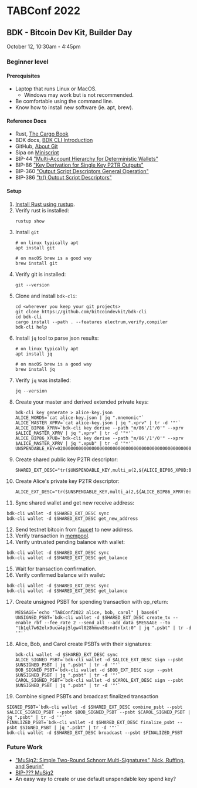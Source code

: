 # TABConf 2022

## BDK - Bitcoin Dev Kit, Builder Day
October 12, 10:30am - 4:45pm

### Beginner level

#### Prerequisites

* Laptop that runs Linux or MacOS.
    * Windows may work but is not recommended.
* Be comfortable using the command line.
* Know how to install new software (ie. apt, brew).

#### Reference Docs

* Rust, [The Cargo Book](https://doc.rust-lang.org/cargo/)
* BDK docs, [BDK CLI Introduction](https://bitcoindevkit.org/bdk-cli/introduction/)
* GitHub, [About Git](https://docs.github.com/en/get-started/using-git/about-git)
* Sipa on [Miniscript](https://bitcoin.sipa.be/miniscript/)
* BIP-44 ["Multi-Account Hierarchy for Deterministic Wallets"](https://github.com/bitcoin/bips/blob/master/bip-0044.mediawiki)
* BIP-86 ["Key Derivation for Single Key P2TR Outputs"](https://github.com/bitcoin/bips/blob/master/bip-0086.mediawiki)
* BIP-360 ["Output Script Descriptors General Operation"](https://github.com/bitcoin/bips/blob/master/bip-0380.mediawiki)
* BIP-386 ["tr() Output Script Descriptors"](https://github.com/bitcoin/bips/blob/master/bip-0386.mediawiki)

#### Setup

1. [Install Rust using rustup](https://www.rust-lang.org/tools/install).
2. Verify rust is installed: 
   ```shell
   rustup show
   ```
3. Install `git`
   ```shell
   # on linux typically apt
   apt install git
   
   # on macOS brew is a good way
   brew install git
   ```
4. Verify git is installed:
   ```shell
   git --version
   ```
5. Clone and install `bdk-cli`:
   ```shell
   cd <wherever you keep your git projects>
   git clone https://github.com/bitcoindevkit/bdk-cli
   cd bdk-cli
   cargo install --path . --features electrum,verify,compiler
   bdk-cli help
   ```
6. Install `jq` tool to parse json results:
   ```shell
   # on linux typically apt
   apt install jq
   
   # on macOS brew is a good way
   brew install jq
   ```
7. Verify `jq` was installed:
   ```shell
   jq --version
   ```
8. Create your master and derived extended private keys:
   ```shell
   bdk-cli key generate > alice-key.json
   ALICE_WORDS=`cat alice-key.json | jq ".mnemonic"`
   ALICE_MASTER_XPRV=`cat alice-key.json | jq ".xprv" | tr -d '"'`
   ALICE_BIP86_XPRV=`bdk-cli key derive --path "m/86'/1'/0'" --xprv $ALICE_MASTER_XPRV | jq ".xprv" | tr -d '"*'`
   ALICE_BIP86_XPUB=`bdk-cli key derive --path "m/86'/1'/0'" --xprv $ALICE_MASTER_XPRV | jq ".xpub" | tr -d '"*'`
   UNSPENDABLE_KEY=020000000000000000000000000000000000000000000000000000000000000001
   ```
9. Create shared public key P2TR descriptor:
   ```shell
   SHARED_EXT_DESC="tr($UNSPENDABLE_KEY,multi_a(2,${ALICE_BIP86_XPUB:0:-1}/0/*,${BOB_BIP86_XPUB:0:-1}/0/*,${CAROL_BIP86_XPUB:0:-1}/0/*))"
   ```
10. Create Alice's private key P2TR descriptor:
    ```shell
    ALICE_EXT_DESC="tr($UNSPENDABLE_KEY,multi_a(2,${ALICE_BIP86_XPRV:0:-1}/0/*,${BOB_BIP86_XPUB:0:-1}/0/*,${CAROL_BIP86_XPUB:0:-1}/0/*))"
    ```
11. Sync shared wallet and get new receive address:
   ```shell
   bdk-cli wallet -d $SHARED_EXT_DESC sync
   bdk-cli wallet -d $SHARED_EXT_DESC get_new_address
   ```
12. Send testnet bitcoin from [faucet](https://bitcoinfaucet.uo1.net/) to new address.
13. Verify transaction in [mempool](https://mempool.space/testnet).
14. Verify untrusted pending balance with wallet:
   ```shell
   bdk-cli wallet -d $SHARED_EXT_DESC sync
   bdk-cli wallet -d $SHARED_EXT_DESC get_balance
   ```
15. Wait for transaction confirmation.
16. Verify confirmed balance with wallet:
   ```shell
   bdk-cli wallet -d $SHARED_EXT_DESC sync
   bdk-cli wallet -d $SHARED_EXT_DESC get_balance
   ```
17. Create unsigned PSBT for spending transaction with op_return:
    ```shell
    MESSAGE=`echo "TABConf2022 alice, bob, carol" | base64`
    UNSIGNED_PSBT=`bdk-cli wallet -d $SHARED_EXT_DESC create_tx --enable_rbf --fee_rate 2 --send_all --add_data $MESSAGE --to "tb1ql7w62elx9ucw4pj5lgw4l028hmuw80sndtntxt:0" | jq ".psbt" | tr -d '"'`
    ```
18. Alice, Bob, and Carol create PSBTs with their signatures:
    ```shell
    bdk-cli wallet -d $SHARED_EXT_DESC sync
    ALICE_SIGNED_PSBT=`bdk-cli wallet -d $ALICE_EXT_DESC sign --psbt $UNSIGNED_PSBT | jq ".psbt" | tr -d '"'`
    BOB_SIGNED_PSBT=`bdk-cli wallet -d $BOB_EXT_DESC sign --psbt $UNSIGNED_PSBT | jq ".psbt" | tr -d '"'`
    CAROL_SIGNED_PSBT=`bdk-cli wallet -d $CAROL_EXT_DESC sign --psbt $UNSIGNED_PSBT | jq ".psbt" | tr -d '"'`
    ```
19. Combine signed PSBTs and broadcast finalized transaction
   ```shell
   SIGNED_PSBT=`bdk-cli wallet -d $SHARED_EXT_DESC combine_psbt --psbt $ALICE_SIGNED_PSBT --psbt $BOB_SIGNED_PSBT --psbt $CAROL_SIGNED_PSBT | jq ".psbt" | tr -d '"'`
   FINALIZED_PSBT=`bdk-cli wallet -d $SHARED_EXT_DESC finalize_psbt --psbt $SIGNED_PSBT | jq ".psbt" | tr -d '"'`
   bdk-cli wallet -d $SHARED_EXT_DESC broadcast --psbt $FINALIZED_PSBT
   ```

### Future Work

* ["MuSig2: Simple Two-Round Schnorr Multi-Signatures”, Nick, Ruffing, and Seurin"](https://eprint.iacr.org/2020/1261)
* [BIP-??? MuSig2](https://github.com/jonasnick/bips/blob/musig2/bip-musig2.mediawiki)
* An easy way to create or use default unspendable key spend key?
   